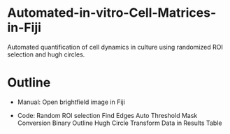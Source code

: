 # Automated-in-vitro-Cell-Matrices-in-Fiji

Automated quantification of cell dynamics in culture using randomized ROI selection and hugh circles. 

# Outline
 - Manual:
  Open brightfield image in Fiji
  
 - Code:
  Random ROI selection
    Find Edges
     Auto Threshold
      Mask Conversion
        Binary Outline
          Hugh Circle Transform
          Data in Results Table
